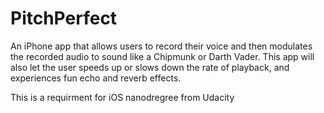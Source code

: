 # PitchPerfect #

An iPhone app that allows users to record their voice and then modulates the recorded audio to sound like a Chipmunk or Darth Vader. This app will also let the user speeds up or slows down the rate of playback, and experiences fun echo and reverb effects.

This is a requirment for iOS nanodregree from Udacity
